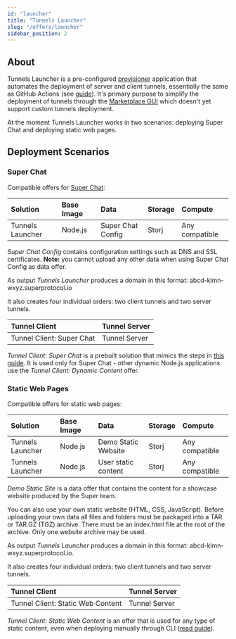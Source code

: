 ```yaml
---
id: "launcher"
title: "Tunnels Launcher"
slug: "/offers/launcher"
sidebar_position: 2
---
```


## About

Tunnels Launcher is a pre-configured [provisioner](/developers/fundamentals/tunnels/provisioner) application that automates the deployment of server and client tunnels, essentially the same as GitHub Actions (see [guide](/developers/deployment_guides/tunnels/repo)). It's primary purpose to simplify the deployment of tunnels through the [Marketplace GUI](/developers/marketplace) which doesn't yet support custom tunnels deployment.

At the moment Tunnels Launcher works in two scenarios: deploying Super Chat and deploying static web pages.

## Deployment Scenarios

### Super Chat

Compatible offers for [Super Chat](/developers/offers/superchat):

| **Solution**       | **Base Image** | **Data**          | Storage | Compute        |
|:-------------------|:---------------|:------------------|:--------|:---------------|
| Tunnels Launcher   | Node.js        | Super Chat Config | Storj   | Any compatible |

*Super Chat Config* contains configuration settings such as DNS and SSL certificates. **Note:** you cannot upload any other data when using Super Chat Config as data offer.

As output *Tunnels Launcher* produces a domain in this format: abcd-klmn-wxyz.superprotocol.io 

It also creates four individual orders: two client tunnels and two server tunnels.

| **Tunnel Client**         | **Tunnel Server** | 
|:--------------------------|:------------------|
| Tunnel Client: Super Chat | Tunnel Server     | 

*Tunnel Client: Super Chat* is a prebuilt solution that mimics the steps in [this guide](/developers/deployment_guides/tunnels/superchat). It is used only for Super Chat - other dynamic Node.js applications use the *Tunnel Client: Dynamic Content* offer.

### Static Web Pages

Compatible offers for static web pages:

| **Solution**       | **Base Image** | **Data**            | Storage | Compute        |
|:-------------------|:---------------|:--------------------|:--------|:---------------|
| Tunnels Launcher   | Node.js        | Demo Static Website | Storj   | Any compatible |
| Tunnels Launcher   | Node.js        | User static content | Storj   | Any compatible |

*Demo Static Site* is a data offer that contains the content for a showcase website produced by the Super team.

You can also use your own static website (HTML, CSS, JavaScript). Before uploading your own data all files and folders must be packaged into a TAR or TAR.GZ (TGZ) archive. There must be an index.html file at the root of the archive. Only one website archive may be used.

As output *Tunnels Launcher* produces a domain in this format: abcd-klmn-wxyz.superprotocol.io.

It also creates four individual orders: two client tunnels and two server tunnels.

| **Tunnel Client**                 | **Tunnel Server** | 
|:----------------------------------|:------------------|
| Tunnel Client: Static Web Content | Tunnel Server     | 

*Tunnel Client: Static Web Content* is an offer that is used for any type of static content, even when deploying manually through CLI ([read guide](/developers/deployment_guides/tunnels/static_content)).






